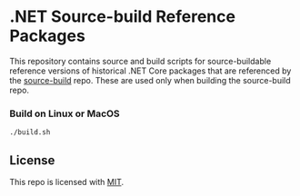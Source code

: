 # .NET Source-build Reference Packages

This repository contains source and build scripts for source-buildable reference versions of historical .NET Core packages that are referenced by the [source-build](https://github.com/dotnet/source-build) repo.  These are used only when building the source-build repo.

### Build on Linux or MacOS

```
./build.sh
```

## License

This repo is licensed with [MIT](LICENSE.txt).
